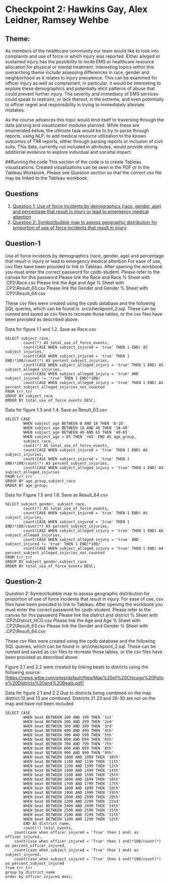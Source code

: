 # Checkpoint 2: Hawkins Gay, Alex Leidner, Ramsey Wehbe


## Theme:
   As members of the healthcare community our team would like to look into complaints and use of force in which injury was reported. Either alleged or sustained injury has the possibility to incite EMS or healthcare resource allocation for physical or mental treatment.  Interesting topics within this overarching theme include assessing differences in race, gender and neighborhood as it relates to injury prevalence.  This can be examined for officer injury as well as complainant; in particular, it would be interesting to explore these demographics and potentially elicit patterns of abuse that could prevent further injury. The severity and immediacy of EMS services could speak to restraint, or lack thereof, in the extreme, and even potentially to officer regret and responsibility in trying to immediately alleviate mistakes.
   
   As the course advances this topic would lend itself to traversing through the data parsing and visualization modules planned. While these are enumerated below, the ultimate task would be to try to parse through reports, using NLP, to add medical resource utilization to the known outcomes of TRR reports, either through parsing reports or inclusion of civil suits. This data, currently not included in attributes, would provide strong additional evidence to explore individual and societal impact.

##Running the code
This section of the code is to create Tableau visualizations. Created visualizations can be seen in the PDF or in the Tableau Workbook. Please see Question section so that the correct csv file may be linked to the Tableau workbook.

## Questions
 1) [Question 1: Use of force incidents by demographics (race, gender, age) and percentage that result in injury or lead to emergency medical attention](Question-1)
 2) [Question 2: Symbol/bubble map to assess geographic distribution for proportion of use of force incidents that result in injury](Question-1)

## Question-1
Use of force incidents by demographics (race, gender, age) and percentage that result in injury or lead to emergency medical attention
For ease of use, csv files have been provided to link to Tableau. After opening the workbook you must enter the correct password for cpdb-student. Please refer to the canvas for this password
Please link the Race and Race % Sheet with .CP2\Race.csv
Please link the Age and Age % Sheet with .CP2\Result_63.csv
Please link the Gender and Gender % Sheet with .CP2\Result_64.csv

These csv files were created using the cpdb database and the following SQL queries, which can be found in .src\checkpoint_2.sql. These can be runned and saved as csv files to 
recreate those tables, or the csv files have been provided as described above.

Data for figure 1.1 and 1.2. Save as Race.csv

 	SELECT subject_race,
        	count(*) AS total_use_of_force_events,
        	count(CASE WHEN subject_injured = 'true' THEN 1 END) AS subject_injuries,
        	count(CASE WHEN subject_injured = 'true' THEN 1 END)*100/count(*) AS percent_subject_injuries,
        	count(CASE WHEN subject_alleged_injury = 'true' THEN 1 END) AS subject_alleged_injuries,
        	count(CASE WHEN subject_alleged_injury = 'true' AND subject_injured != 'true' THEN 1 END)*100/
        	count(CASE WHEN subject_alleged_injury = 'true' THEN 1 END) AS percent_subject_alleged_injuries_not_counted
  	FROM trr_trr
  	GROUP BY subject_race
  	ORDER BY total_use_of_force_events DESC;

Data for figure 1.3 and 1.4. Save as Result_63.csv

  	SELECT CASE
          	WHEN subject_age BETWEEN 0 AND 18 THEN '0-18'
          	WHEN subject_age BETWEEN 18 AND 40 THEN '18-40'
          	WHEN subject_age BETWEEN 40 AND 65 THEN '40-65'
          	WHEN subject_age > 65 THEN '>65' END AS age_group,
        	subject_race,
        	count(*) AS total_use_of_force_events,
        	count(CASE WHEN subject_injured = 'true' THEN 1 END) AS subject_injuries,
        	count(CASE WHEN subject_injured = 'true' THEN 1 END)*100/count(*) AS percent_subject_injuries,
        	count(CASE WHEN subject_alleged_injury = 'true' THEN 1 END) AS subject_alleged_injuries
  	FROM trr_trr
  	GROUP BY age_group,subject_race
  	ORDER BY age_group;

Data for Figure 1.5 and 1.6. Save as Result_64.csv

  	SELECT subject_gender, subject_race,
        	count(*) AS total_use_of_force_events,
        	count(CASE WHEN subject_injured = 'true' THEN 1 END) AS subject_injuries,
        	count(CASE WHEN subject_injured = 'true' THEN 1 END)*100/count(*) AS percent_subject_injuries,
        	count(CASE WHEN subject_alleged_injury = 'true' THEN 1 END) AS subject_alleged_injuries,
        	count(CASE WHEN subject_alleged_injury = 'true' AND subject_injured != 'true' THEN 1 END)*100/
        	count(CASE WHEN subject_alleged_injury = 'true' THEN 1 END) AS percent_subject_alleged_injuries_not_counted
  	FROM trr_trr
  	GROUP BY subject_gender,subject_race
  	ORDER BY total_use_of_force_events DESC;
  
## Question-2
Question 2: Symbol/bubble map to assess geographic distribution for proportion of use of force incidents that result in injury.
For ease of use, csv files have been provided to link to Tableau. After opening the workbook you must enter the correct password for cpdb-student. Please refer to the canvas for this password
Please link the district and district % Sheet with .CP2\District_HCG.csv
Please link the Age and Age % Sheet with .CP2\Result_63.csv
Please link the Gender and Gender % Sheet with .CP2\Result_64.csv

These csv files were created using the cpdb database and the following SQL queries, which can be found in .src\checkpoint_2.sql. These can be runned and saved as csv files to 
recreate those tables, or the csv files have been provided as described above.

Figure 2.1 and 2.2 were created by linking beats to districts using the following source:
[https://news.wttw.com/sites/default/files/Map%20of%20Chicago%20Police%20Districts%20and%20Beats.pdf]

Data for figure 2.1 and 2.2
Due to districts being combined on the map district 12 and 13 are combined.
Districts 21 23 and 26-30 are not on the map and have not been included

  	SELECT CASE
          	WHEN beat BETWEEN 100 AND 199 THEN '1st'
          	WHEN beat BETWEEN 200 AND 299 THEN '2nd'
          	WHEN beat BETWEEN 300 AND 399 THEN '3rd'
         	WHEN beat BETWEEN 400 AND 499 THEN '4th'
         	WHEN beat BETWEEN 500 AND 599 THEN '5th'
         	WHEN beat BETWEEN 600 AND 699 THEN '6th'
          	WHEN beat BETWEEN 700 AND 799 THEN '7th'
          	WHEN beat BETWEEN 800 AND 899 THEN '8th'
          	WHEN beat BETWEEN 900 AND 999 THEN '9th'
          	WHEN beat BETWEEN 1000 AND 1099 THEN '10th'
          	WHEN beat BETWEEN 1100 AND 1199 THEN '11th'
          	WHEN beat BETWEEN 1200 AND 1399 THEN '12th'
          	WHEN beat BETWEEN 1400 AND 1499 THEN '14th'
          	WHEN beat BETWEEN 1500 AND 1599 THEN '15th'
          	WHEN beat BETWEEN 1600 AND 1699 THEN '16th'
          	WHEN beat BETWEEN 1700 AND 1799 THEN '17th'
          	WHEN beat BETWEEN 1800 AND 1899 THEN '18th'
          	WHEN beat BETWEEN 1900 AND 1999 THEN '19th'
          	WHEN beat BETWEEN 2000 AND 2099 THEN '20th'
          	WHEN beat BETWEEN 2200 AND 2299 THEN '22nd'
          	WHEN beat BETWEEN 2400 AND 2499 THEN '24th'
          	WHEN beat BETWEEN 2500 AND 2599 THEN '25th'
          	WHEN beat BETWEEN 3100 AND 3199 THEN '31th'
          	WHEN beat BETWEEN 1200 AND 1299 THEN '12th'
          	END AS district_name,
          	count(*) total_events,
	  	count(case when officer_injured = 'True' then 1 end) as officer_injured,
	  	count(case when officer_injured = 'True' then 1 end)*100/count(*) as percent_officer_injured,
	  	count(case when subject_injured = 'True' then 1 end) as subject_injured,
	  	count(case when subject_injured = 'True' then 1 end)*100/count(*) as percent_subject_injured
  	from trr_trr
  	group by district_name
  	order by officer_injured desc;



